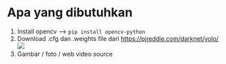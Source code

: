 # Apa yang dibutuhkan
1. Install opencv --> `pip install opencv-python`
2. Download .cfg dan .weights file dari https://pjreddie.com/darknet/yolo/
![](https://i.imgur.com/tyNZyUX.png)
3. Gambar / foto / web video source